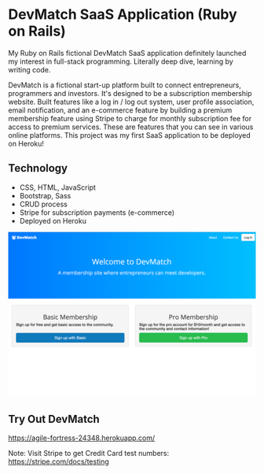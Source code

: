 # DevMatch SaaS Application (Ruby on Rails)

My Ruby on Rails fictional DevMatch SaaS application definitely launched my interest in full-stack programming.  Literally deep dive, learning by writing code.  

DevMatch is a fictional start-up platform built to connect entrepreneurs, programmers and investors.  It's designed to be a subscription membership website.  Built features like a log in / log out system, user profile association, email notification, and an e-commerce feature by building a premium membership feature using Stripe to charge for monthly subscription fee for access to premium services.  These are features that you can see in various online platforms.  This project was my first SaaS application to be deployed on Heroku!

## Technology

* CSS, HTML, JavaScript
* Bootstrap, Sass
* CRUD process
* Stripe for subscription payments (e-commerce)
* Deployed on Heroku

<kbd>![alt text](devmatch.png "DevMatch Screenshot")</kbd>

## Try Out DevMatch

https://agile-fortress-24348.herokuapp.com/

Note: Visit Stripe to get Credit Card test numbers: https://stripe.com/docs/testing